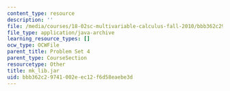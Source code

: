 ```yaml
---
content_type: resource
description: ''
file: /media/courses/18-02sc-multivariable-calculus-fall-2010/bbb362c29741002eec12f6d58eaebe3d_mk_lib.jar
file_type: application/java-archive
learning_resource_types: []
ocw_type: OCWFile
parent_title: Problem Set 4
parent_type: CourseSection
resourcetype: Other
title: mk_lib.jar
uid: bbb362c2-9741-002e-ec12-f6d58eaebe3d
---
```

